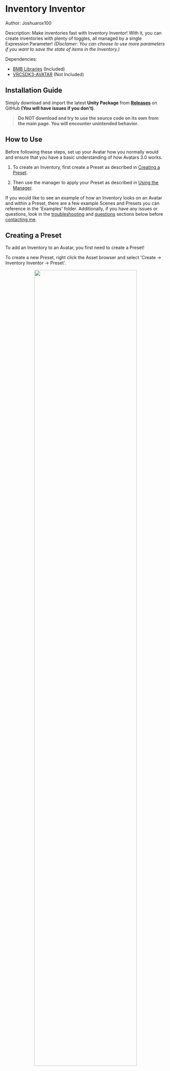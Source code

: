 # Inventory Inventor
Author: Joshuarox100

Description: Make inventories fast with Inventory Inventor! With it, you can create inventories with plenty of toggles, all managed by a single Expression Parameter! *(Disclamer: You can choose to use more parameters if you want to save the state of items in the Inventory.)*

Dependencies: 
- [BMB Libraries](https://github.com/Joshuarox100/BMB-Libraries) (Included)
- [VRCSDK3-AVATAR](https://vrchat.com/home/download) (Not Included)

## Installation Guide
Simply download and import the latest **Unity Package** from [**Releases**](https://github.com/Joshuarox100/VRC-Inventory-Inventor/releases) on GitHub **(You will have issues if you don't)**.
> **Do NOT download and try to use the source code on its own from the main page. You will encounter unintended behavior.**

## How to Use
Before following these steps, set up your Avatar how you normally would and ensure that you have a basic understanding of how Avatars 3.0 works.

1) To create an Inventory, first create a Preset as described in [Creating a Preset](#creating-a-preset).

2) Then use the manager to apply your Preset as described in [Using the Manager](#using-the-manager).

If you would like to see an example of how an Inventory looks on an Avatar and within a Preset, there are a few example Scenes and Presets you can reference in the 'Examples' folder. Additionally, if you have any issues or questions, look in the [troubleshooting](#troubleshooting) and [questions](#common-questions) sections below before [contacting me](#contacting-me).

## Creating a Preset
To add an Inventory to an Avatar, you first need to create a Preset!

To create a new Preset, right click the Asset browser and select 'Create -> Inventory Inventor -> Preset'.

<p align="center">
  <img width="80%" height="80%" src="Images/Preset/Create.png">
</p>

After you name the newly created Preset, you should see something similar to the below image.

<p align="center">
  <img width="80%" height="80%" src="Images/Preset/Default.png">
</p>

From here, it gets a lot more open ended. If you would like to jump to a particular topic, use the below links.

1. [Data & Memory](#data-&-memory)
2. [Pages](#pages)
3. [Items](#items)
4. [Groups](#groups)
5. [Tips](#tips)

### Data & Memory
<p align="center">
  <img width="80%" height="80%" src="Images/Preset/DataMemory.png">
</p>

All Presets have a dynamic limit to how many [Items](#items) they can contain. This limit changes depending on the settings used for each [Item](#items). There are two limits you need to be aware of: the data limit (top bar), and the memory limit (bottom bar).

#### Data Limit
The Inventory only uses a single Integer for syncing changes and the current state of the Inventory. This means that the Inventory can only use up to 255 unique values to control everything. If your Preset needs more values than this, you won't be able to apply it to an Avatar. The way that data is used can be seen below.
	
- [Toggles](#toggle) with syncing set to Off will always use at least one value and another one for each Group it uses (1 - 3).
	
- [Toggles](#toggle) with syncing set to Manual will always use three values no matter what (3).
	
- [Toggles](#toggle) with syncing set to Auto will always use at least one value, another two if the value isn't set to save, and another one for each Group it uses (1 - 5).
	
- [Buttons](#button) will always use a single value (1).

#### Memory Limit
With the introduction of Parameter Persistence to VRChat, the restriction on the number of Expression Parameters was removed in favor of a limit on bits. Since an Inventory always requires at least one Integer, at least 8 bits will always be used. However, for Parameter Persistence to work with an Inventory, more bits must be used.

Each saved [Toggle](#toggle) in a Preset will require one bit of memory. In other words, you can have as many saved [Toggles](#toggle) as you have available memory on an Avatar up to a maximum of 120. If you exceed your Avatar's available memory, you will be unable to apply it to that Avatar and the bar's color will change to yellow.

### Pages
<p align="center">
  <img width="80%" height="80%" src="Images/Preset/Pages/Overview.png">
</p>

Pages are a Preset's equivalent of a Submenu (quite literally). All Pages can be given a custom name and icon. These will be used in the Expressions Menus for any controls that direct to other pages within the Preset.

If two Pages are given the same name, the most recently modified Page will be given an extension depending on its instance. For example: "Name", "Name 0", & "Name" would become "Name", "Name 0", & "Name 1" and so on.

All Pages can contain up to 8 different [Items](#items) used for toggling objects, accessing other Pages, or for accessing external menus.

#### Default
The first Page in the list will always become the Default. The Default Page functions exactly the same as a regular Page, except that it will always be the menu that the Inventory initially starts in when added to the Avatar. If a menu is provided in the manager when applying the Preset, this is the Page that will be added to it as a Submenu using the Page's name and icon. The Default Page will always be represented with the word 'Default' to the right of its name.

#### Creating Pages
<p align="center">
  <img width="80%" height="80%" src="Images/Preset/Pages/Create.png">
</p>

Aside from the obvious button for creating a Page, there are two other methods of adding Pages to a Preset: importing existing menus or appending another Preset. Both of these additional options can be opened by clicking the plus icon on the right side of the 'Create Page' button.

##### Importing Existing Menus
<p align="center">
  <img width="80%" height="80%" src="Images/Preset/Pages/Import.png">
</p>

This option allows you to import an existing VRC Expressions Menu into the Preset as a unique Page. This will be commonly used when you want to add a menu someone else has created inside of a Preset. All [Items](#items) within these Pages will automatically be set as [Controls](#control) with their existing settings. If you use 'Import Submenus', any submenus found within the menu will be imported as well and any items directing to them will be configured as [Subpages](#subpage). 

##### Appending Another Preset
<p align="center">
  <img width="80%" height="80%" src="Images/Preset/Pages/Append.png">
</p>

This option allows you to add Pages from another Preset. After selecting a Preset, you can choose which Pages you want to append from it. If a appended Page contains a [Subpage Item](#subpage) that directs to a Page that was not added, it will instead redirect to the first Page of the Preset it was added to. If an appended Page shares the name of an already existing Page, the new Page will be renamed as described earlier.

### Items
<p align="center">
  <img width="80%" height="80%" src="Images/Preset/Items/Overview.png">
</p>

An Item represents a control contained within a [Page](#pages). An Item can be one of four types: a [Toggle](#toggle), a [Button](#button), a [Subpage](#subpage), or a [Control](#control). Each type of Item functions differently.
>Items can also be moved between [Pages](#pages) by right-clicking them and selecting a different [Page](#pages).<br>(**You cannot move an Item into a [Page](#pages) that is already full**).

#### Toggle
<p align="center">
  <img width="80%" height="80%" src="Images/Preset/Items/Toggle.png">
</p>

Toggles can be used to toggle between two Animations and can be configured in several different ways. Toggles can also use [Groups](#groups) for affecting other Toggles simultaneously. The function of each setting is listed below.

| Setting | Description |
| :----: | ------ |
| Name | The name that the Item's control will use in the Expressions Menu. |
| Icon | The icon that the Item's control will use in the Expressions Menu. |
| Start | The starting state of the Toggle.<br>The corresponding Animation will play by default when the Avatar is loaded or reset. |
| Object | (When using Game Objects,) the Game Object the Toggle will affect. If the object saved cannot be found on the Active Avatar, no Animations will be created for this Toggle. |
| Enable | (When using Animation Clips,) the Animation to play when the Toggle is activated. |
| Disable | (When using Animation Clips,) the Animation to play when the Toggle is deactivated. |
| Sync | How the Toggle is synced with others.<br>**Off**: Local only; remote clients will only see the default state of the Toggle.<br>**Manual**: Syncs when triggered; late-joiners will see the default state until the Toggle is reused.<br>**Auto**: Always synced; any Toggles marked Auto will be synced while the Inventory is left idle. |
| Saved | ***Only available with Auto Sync enabled.***<br>Whether or not to retain the item's active state when switching Avatars or worlds.<br>*Each item with this setting enabled will take up one bit of memory in the Avatar's Expression Parameters list.* |

#### Button
<p align="center">
  <img width="80%" height="80%" src="Images/Preset/Items/Button.png">
</p>

Button Items act like one-way [Groups](#groups). They can usually be used for switching to specific Item configurations quickly, and are more data-efficient than using [Groups](#groups) on [Toggles](#toggle). Buttons will set the state of Items the same way every time they are activated.

#### Subpage
<p align="center">
  <img width="80%" height="80%" src="Images/Preset/Items/Subpage.png">
</p>

Subpages can be used to access any other [Page](#pages) in the Preset (excluding the one it's contained within). An Item using this type will automatically use the icon of the [Page](#pages) it directs to.

#### Control
<p align="center">
  <img width="80%" height="80%" src="Images/Preset/Items/Control.png">
</p>

Control Items are regular controls that you would use in an actual Expressions Menu (Submenus, Puppets, etc.). It is used and configured exactly the same as you would in a Expressions Menu, which you can view the documentation for [here](https://docs.vrchat.com/docs/expression-menu-and-controls#types-of-controls).

### Groups
<p align="center">
  <img width="80%" height="80%" src="Images/Preset/Groups/Overview.png">
</p>

Groups are used for toggling multiple objects at once. Each Group can have as many members as there are [Toggles](#toggle) in the Preset. Groups can only be used with [Toggles](#toggle), and each [Toggle](#toggle) can trigger a different Group depending on if it is being enabled or disabled.

Every member contained within a Group can be either enabled or disabled upon the Group being activated. Only the Group on the toggled [Item](#items) will be triggered, any other Groups within its members will be ignored.

### Tips
Here are some things you should keep in mind as you create your Preset.

1. The Animations you use for [Toggles](#toggle) should be usable in the FX layer. If they're not compatible, you will receive an error when applying the Preset to an Avatar. If you know what you're doing, you can hide this error using the 'Allow Transforms' option in the [Manager](#using-the-manager).

2. Any [Pages](#pages) that exist in the Preset but don't have a way to be accessed will still be created when the Preset is applied to an Avatar. You can then take the menus for these [Pages](#pages) and put them elsewhere on your Avatar if you wish.

3. If you want to trigger something else with a [Toggle](#toggle) that isn't part of the Preset, you can have an empty [Toggle](#toggle) and use its layer's values elsewhere.

4. Because of how Unity works, only the *relative path* to Game Objects can be stored. Thus, if you were to move an object a [Toggle](#toggle) was using from your right hand to your left, you will need to reassign that object to the [Toggle](#toggle).

## Using the Manager
The manager is used for both applying Presets and removing existing Inventories on an Avatar. It can be accessed under 'Tools -> Avatars 3.0 -> Inventory Inventor -> Manage Inventory'.

<p align="center">
  <img width="80%" height="80%" src="Images/Manager/Location.png">
</p>

You can choose which of these operations you wish to perform by selecting it on the toolbar. The settings you're able to configure vary depending on the operation you've chosen.

### Create
<p align="center">
  <img width="80%" height="80%" src="Images/Manager/Create.png">
</p>

The 'Create' menu is used for creating an Inventory from a given Preset and applying it to an Avatar. If an Inventory already exists on the Avatar when a Preset is being applied, it will be replaced (excluding any parameters).

| Setting | Description |
| :----: | ------ |
| Active Avatar | The Avatar you want to manage an Inventory for. |
| Expressions Menu | The Expressions Menu you want to access the Inventory from. Leave this empty if you don't want any menus to be affected.<br>(Will be added as a Submenu.) |
| Animator Controller | The Animator Controller to modify.<br>(If left empty, a new Animator Controller will be created and used.) |
| Preset | The Preset you want to apply to the Avatar. |
| Allow Transforms | Skips the check for invalid Animation properties.<br>(Can result in unintended behavior. Only use if you know what you're doing.) |
| Refresh Rate | How long each synced toggle is given to synchronize with late joiners (seconds per item). |
| Destination | The folder where generated files will be saved to. |
| Overwrite All | Automatically overwrite existing files and parameters if needed. |

### Remove
<p align="center">
  <img width="80%" height="80%" src="Images/Manager/Remove.png">
</p>

The 'Remove' menu is used for removing an existing Inventory from a provided Animator Controller.
>This will **NOT** remove or delete any created menus or other files created by the tool.

Any layers or parameters that will be removed from the provided Controller during the operation will be shown under 'Will Be Removed'. If you choose to use 'Include Expression', any Expression Parameters to be removed will be highlighted in purple.

| Setting | Description |
| :----: | ------ |
| Active Avatar | The Avatar you want to manage an Inventory for. |
| Animator Controller | The Animator Controller to modify. |
| Remove Parameters | Remove all parameters involved with the Inventory<br>(If you have other parameters named "Inventory ###", they will also be removed). |
| Include Expression | (When using Remove Parameters,) also remove Expression Parameters related to the removed parameters if they exist. |

## Available Settings
<p align="center">
  <img width="80%" height="80%" src="Images/Other/Settings.png">
</p>

Inventory Inventor has a few persistent settings and options you can access within Project Settings ('Edit -> Project Settings').

| Setting | Description |
| :----: | ------ |
| Automatic Update Checker | Check for updates whenever Unity starts. If an update is found, you can choose to download and install it automatically. |
| Allow Transforms | Skips the check for invalid Animation properties.<br>(Can result in unintended behavior. Only use if you know what you're doing.) |
| Default Output Path | The default output location the Manager will fallback on when it is unable to use the provided location.<br>(Must be located within the Assets folder.) |
| Upgrade All Old Presets | Automatically search for and upgrade any and all older Presets found within the Project. |

## Common Questions
**Can I have multiple Inventories on a single Avatar?**
>Not at the moment. I don't really plan or see the need for this feature, but if I see demand for it I will supply.

**Can I use the Inventory with other layers beside FX?**
>Although it isn't natively supported or done automatically, if you copy some layers around and use some empty [Toggles](#toggle) as placeholders you can make it work.

**Can this tool cause unrepairable damage to my Animator Controllers?**
>As far as I am aware, no. Before any files are modified, their raw data is stored and used to revert all affected files entirely if an error happens to occur.

## Troubleshooting
**My Inventory isn't syncing correctly to people joining late.**
>Your Refresh Rate may be too fast for the network to handle. Try reapplying your Preset using a slower time. Also make sure that your [Toggles](#toggle) are set to Auto Sync instead of Manual Sync.

**Items aren't being saved when I test the Inventory.**
>Parameters don't save for Avatars created with Build & Test. They must be uploaded in order to use it.

**VRChat has started crashing when switching away from an Avatar that has an Inventory on it!**
>This was due to an odd bug with v1.0.0 that I hadn't noticed during development. To fix it, make sure you are using version v1.0.1 or higher and reapply your preset.

**"An exception occured!"**
>If this happens, ensure you have a clean install of Inventory Inventor, and if the problem persists, [let me know](#contacting-me)!

## Contacting Me
If you still have some questions or recommendations you'd like to throw my way, you can ask me on Discord (Joshuarox100#5024) or leave a suggestion or issue on the [Issues](https://github.com/Joshuarox100/VRC-Inventory-Inventor/issues) page.
